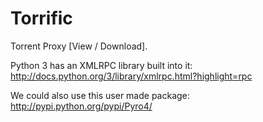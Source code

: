 Torrific
========

Torrent Proxy [View / Download].

Python 3 has an XMLRPC library built into it: http://docs.python.org/3/library/xmlrpc.html?highlight=rpc

We could also use this user made package: http://pypi.python.org/pypi/Pyro4/